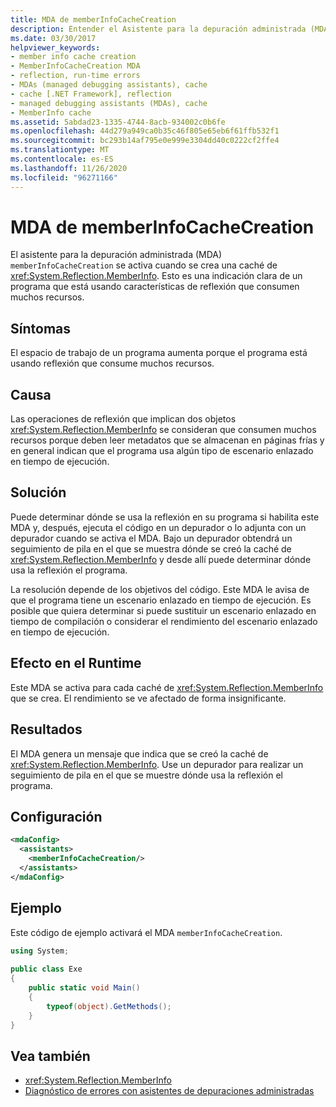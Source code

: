 ```yaml
---
title: MDA de memberInfoCacheCreation
description: Entender el Asistente para la depuración administrada (MDA) de memberInfoCacheCreation en .NET, que se activa cuando se crea una memoria caché MemberInfo.
ms.date: 03/30/2017
helpviewer_keywords:
- member info cache creation
- MemberInfoCacheCreation MDA
- reflection, run-time errors
- MDAs (managed debugging assistants), cache
- cache [.NET Framework], reflection
- managed debugging assistants (MDAs), cache
- MemberInfo cache
ms.assetid: 5abdad23-1335-4744-8acb-934002c0b6fe
ms.openlocfilehash: 44d279a949ca0b35c46f805e65eb6f61ffb532f1
ms.sourcegitcommit: bc293b14af795e0e999e3304dd40c0222cf2ffe4
ms.translationtype: MT
ms.contentlocale: es-ES
ms.lasthandoff: 11/26/2020
ms.locfileid: "96271166"
---
```

# <a name="memberinfocachecreation-mda"></a>MDA de memberInfoCacheCreation

El asistente para la depuración administrada (MDA) `memberInfoCacheCreation` se activa cuando se crea una caché de <xref:System.Reflection.MemberInfo>. Esto es una indicación clara de un programa que está usando características de reflexión que consumen muchos recursos.  
  
## <a name="symptoms"></a>Síntomas  

 El espacio de trabajo de un programa aumenta porque el programa está usando reflexión que consume muchos recursos.  
  
## <a name="cause"></a>Causa  

 Las operaciones de reflexión que implican dos objetos <xref:System.Reflection.MemberInfo> se consideran que consumen muchos recursos porque deben leer metadatos que se almacenan en páginas frías y en general indican que el programa usa algún tipo de escenario enlazado en tiempo de ejecución.  
  
## <a name="resolution"></a>Solución  

 Puede determinar dónde se usa la reflexión en su programa si habilita este MDA y, después, ejecuta el código en un depurador o lo adjunta con un depurador cuando se activa el MDA. Bajo un depurador obtendrá un seguimiento de pila en el que se muestra dónde se creó la caché de <xref:System.Reflection.MemberInfo> y desde allí puede determinar dónde usa la reflexión el programa.  
  
 La resolución depende de los objetivos del código. Este MDA le avisa de que el programa tiene un escenario enlazado en tiempo de ejecución. Es posible que quiera determinar si puede sustituir un escenario enlazado en tiempo de compilación o considerar el rendimiento del escenario enlazado en tiempo de ejecución.  
  
## <a name="effect-on-the-runtime"></a>Efecto en el Runtime  

 Este MDA se activa para cada caché de <xref:System.Reflection.MemberInfo> que se crea. El rendimiento se ve afectado de forma insignificante.  
  
## <a name="output"></a>Resultados  

 El MDA genera un mensaje que indica que se creó la caché de <xref:System.Reflection.MemberInfo>. Use un depurador para realizar un seguimiento de pila en el que se muestre dónde usa la reflexión el programa.  
  
## <a name="configuration"></a>Configuración  
  
```xml  
<mdaConfig>  
  <assistants>  
    <memberInfoCacheCreation/>  
  </assistants>  
</mdaConfig>  
```  
  
## <a name="example"></a>Ejemplo  

 Este código de ejemplo activará el MDA `memberInfoCacheCreation`.  
  
```csharp
using System;  
  
public class Exe  
{  
    public static void Main()  
    {  
        typeof(object).GetMethods();  
    }  
}  
```  
  
## <a name="see-also"></a>Vea también

- <xref:System.Reflection.MemberInfo>
- [Diagnóstico de errores con asistentes de depuraciones administradas](diagnosing-errors-with-managed-debugging-assistants.md)
